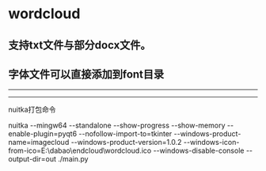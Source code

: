 # wordcloud
支持txt文件与部分docx文件。
---
## 字体文件可以直接添加到font目录
---
---
nuitka打包命令

nuitka --mingw64 --standalone --show-progress --show-memory --enable-plugin=pyqt6 --nofollow-import-to=tkinter --windows-product-name=imagecloud --windows-product-version=1.0.2 --windows-icon-from-ico=E:\\dabao\\endcloud\\wordcloud.ico --windows-disable-console --output-dir=out ./main.py
